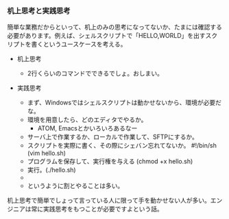 ### 机上思考と実践思考


簡単な業務だからといって、机上のみの思考になってないか、たまには確認する必要があります。例えば、シェルスクリプトで「HELLO,WORLD」を出すスクリプトを書くというユースケースを考える。

* 机上思考
    * 2行くらいのコマンドでできるでしょ。おしまい。

* 実践思考
    * まず、Windowsではシェルスクリプトは動かせないから、環境が必要だな。
    * 環境を用意したら、どのエディタでやるか。
        * ATOM, Emacsとかいろいろあるなー
    * サーバ上で作業するか、ローカルで作業して、SFTPにするか。
    * スクリプトを実際に書く、その際にシェバン忘れてないか。 #!/bin/sh (vim hello.sh)
    * プログラムを保存して、実行権を与える (chmod +x hello.sh)
    * 実行。(./hello.sh)
    * 
    * というように割とやることは多い。


机上思考で簡単でしょって言っている人に限って手を動かせない人が多い。エンジニアは常に実践思考をもつことが必要ですよという話。


